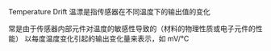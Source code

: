 Temperature Drift 温漂是指传感器在不同温度下的输出值的变化

常是由于传感器内部元件对温度的敏感性导致的（材料的物理性质或电子元件的性能）
以每度温度变化引起的输出变化量来表示，如 mV/°C


